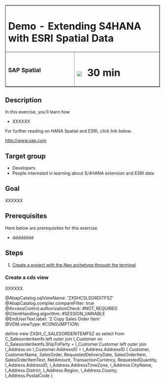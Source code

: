 <table width=100% border=>
<tr><td colspan=2><h1>Demo - Extending S4HANA with ESRI Spatial Data</h1></td></tr>
<tr><td><h3>SAP Spatial</h3></td><td><h1><img src="images/clock.png"> &nbsp;30 min</h1></td></tr>
</table>


## Description
In this exercise, you’ll learn how 

* XXXXXX

For further reading on HANA Spatial and ESRI, click link below.

<http://www.sap.com>

## Target group

* Developers
* People interested in learning about S/4HANA extension and ESRI data  


## Goal

XXXXXX


## Prerequisites
  
Here below are prerequisites for this exercise.

* dddddddd


## Steps

1. [Create a project with the Neo archetype through the terminal](#cdsview1)


### <a name="cdsview1"></a> Create a cds view
XXXXXX.

	
	
@AbapCatalog.sqlViewName: 'ZXSHCSLSORDITFSZ'\
@AbapCatalog.compiler.compareFilter: true\
@AccessControl.authorizationCheck: #NOT_REQUIRED\
@ClientHandling.algorithm: #SESSION_VARIABLE\
@EndUserText.label: 'Z Copy Sales Order Item'\
@VDM.viewType: #CONSUMPTION\

define view ZXSH_C_SALESORDERITEMFSZ as select from C_Salesorderitemfs 
left outer join I_Customer
    on C_Salesorderitemfs.ShipToParty = I_Customer.Customer
left outer join I_Address
    on I_Customer.AddressID = I_Address.AddressID
{
    Customer,
    CustomerName,
    SalesOrder,
    RequestedDeliveryDate,
    SalesOrderItem,
    SalesOrderItemText,
    NetAmount, 
    TransactionCurrency,
    RequestedQuantity,
    I_Address.AddressID,
    I_Address.AddressTimeZone, 
    I_Address.CityName,
    I_Address.District,
    I_Address.Region,
    I_Address.County,
    I_Address.PostalCode
} 
	
	

